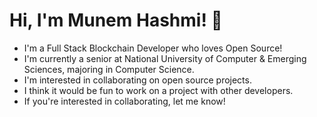 
# Hi, I'm Munem Hashmi! 👋
- I'm a Full Stack Blockchain Developer who loves Open Source!
- I'm currently a senior at National University of Computer & Emerging Sciences, majoring in Computer Science.
- I'm interested in collaborating on open source projects.
- I think it would be fun to work on a project with other developers.
- If you're interested in collaborating, let me know!

